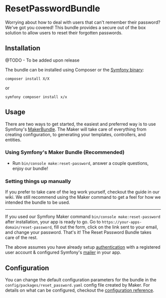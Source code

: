 # ResetPasswordBundle

Worrying about how to deal with users that can't remember their password? We've got you covered! This bundle provides a secure out of the box solution to allow users to reset their forgotten passwords.

## Installation

@TODO - To be added upon release

The bundle can be installed using Composer or the [Symfony binary](https://symfony.com/download):

```
composer install X/X
```
or 
```
symfony composer install x/x
```

## Usage

There are two ways to get started, the easiest and preferred way is to use Symfony's [MakerBundle](https://github.com/symfony/maker-bundle). The Maker will take care of everything from creating configuration, to generating your templates, controllers, and entities.

### Using Symfony's Maker Bundle (Recommended)

- Run `bin/console make:reset-password`, answer a couple questions, enjoy our bundle!

### Setting things up manually

If you prefer to take care of the leg work yourself, checkout the guide in our wiki. We still recommend using the Maker command to get a feel for how we intended the bundle to be used.

---

If you used our Symfony Maker command `bin/console make:reset-password` after installation, your app is ready to go. Go to `https://your-apps-domain/reset-password`, fill out the form, click on the link sent to your email, and change your password. That's it! The Reset Password Bundle takes care of the rest.

The above assumes you have already setup [authentication](https://symfony.com/doc/current/security.html) with a registered user account & configured Symfony's [mailer](https://symfony.com/doc/current/mailer.html) in your app.

## Configuration

You can change the default configuration parameters for the bundle in the `config/packages/reset_password.yaml` config file created by Maker. For details on what can be configured, checkout the [configuration reference](https://github.com/SymfonyCasts/reset-password-bundle/blob/master/docs/configuration-reference.md).